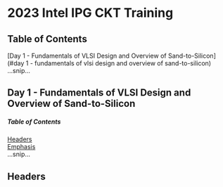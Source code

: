 # 2023 Intel IPG CKT Training

## Table of Contents
[Day 1 - Fundamentals of VLSI Design and Overview of Sand-to-Silicon](#day 1 - fundamentals of vlsi design and overview of sand-to-silicon)
...snip...
<a name="day 1 - fundamentals of vlsi design and overview of sand-to-silicon"/>
## Day 1 - Fundamentals of VLSI Design and Overview of Sand-to-Silicon



##### Table of Contents  
[Headers](#headers)  
[Emphasis](#emphasis)  
...snip...  
<a name="headers"/>
## Headers
